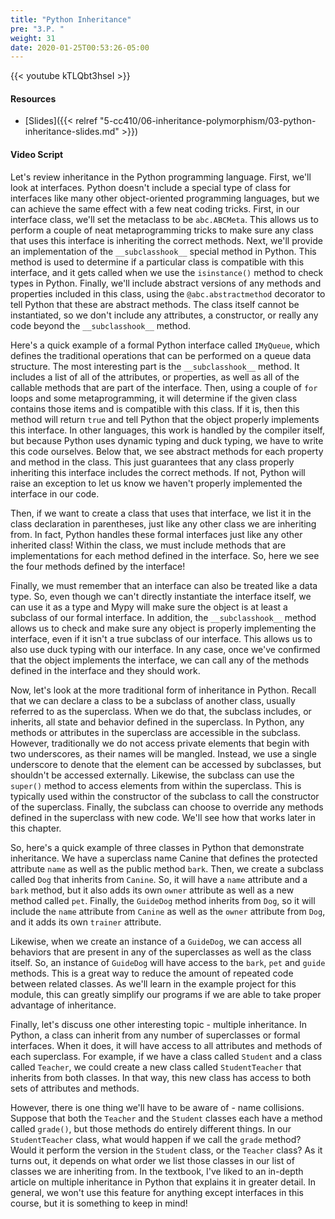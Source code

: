 ```yaml
---
title: "Python Inheritance"
pre: "3.P. "
weight: 31
date: 2020-01-25T00:53:26-05:00
---
```


{{< youtube kTLQbt3hseI >}}

#### Resources

* [Slides]({{< relref "5-cc410/06-inheritance-polymorphism/03-python-inheritance-slides.md" >}})

#### Video Script

Let's review inheritance in the Python programming language. First, we'll look at interfaces. Python doesn't include a special type of class for interfaces like many other object-oriented programming languages, but we can achieve the same effect with a few neat coding tricks. First, in our interface class, we'll set the metaclass to be `abc.ABCMeta`. This allows us to perform a couple of neat metaprogramming tricks to make sure any class that uses this interface is inheriting the correct methods. Next, we'll provide an implementation of the `__subclasshook__` special method in Python. This method is used to determine if a particular class is compatible with this interface, and it gets called when we use the `isinstance()` method to check types in Python. Finally, we'll include abstract versions of any methods and properties included in this class, using the `@abc.abstractmethod` decorator to tell Python that these are abstract methods. The class itself cannot be instantiated, so we don't include any attributes, a constructor, or really any code beyond the `__subclasshook__` method.

Here's a quick example of a formal Python interface called `IMyQueue`, which defines the traditional operations that can be performed on a queue data structure. The most interesting part is the `__subclasshook__` method. It includes a list of all of the attributes, or properties, as well as all of the callable methods that are part of the interface. Then, using a couple of `for` loops and some metaprogramming, it will determine if the given class contains those items and is compatible with this class. If it is, then this method will return `true` and tell Python that the object properly implements this interface. In other languages, this work is handled by the compiler itself, but because Python uses dynamic typing and duck typing, we have to write this code ourselves. Below that, we see abstract methods for each property and method in the class. This just guarantees that any class properly inheriting this interface includes the correct methods. If not, Python will raise an exception to let us know we haven't properly implemented the interface in our code. 

Then, if we want to create a class that uses that interface, we list it in the class declaration in parentheses, just like any other class we are inheriting from. In fact, Python handles these formal interfaces just like any other inherited class! Within the class, we must include methods that are implementations for each method defined in the interface. So, here we see the four methods defined by the interface!

Finally, we must remember that an interface can also be treated like a data type. So, even though we can't directly instantiate the interface itself, we can use it as a type and Mypy will make sure the object is at least a subclass of our formal interface. In addition, the `__subclasshook__` method allows us to check and make sure any object is properly implementing the interface, even if it isn't a true subclass of our interface. This allows us to also use duck typing with our interface. In any case, once we've confirmed that the object implements the interface, we can call any of the methods defined in the interface and they should work. 

Now, let's look at the more traditional form of inheritance in Python. Recall that we can declare a class to be a subclass of another class, usually referred to as the superclass. When we do that, the subclass includes, or inherits, all state and behavior defined in the superclass. In Python, any methods or attributes in the superclass are accessible in the subclass. However, traditionally we do not access private elements that begin with two underscores, as their names will be mangled. Instead, we use a single underscore to denote that the element can be accessed by subclasses, but shouldn't be accessed externally. Likewise, the subclass can use the `super()` method to access elements from within the superclass. This is typically used within the constructor of the subclass to call the constructor of the superclass. Finally, the subclass can choose to override any methods defined in the superclass with new code. We'll see how that works later in this chapter.

So, here's a quick example of three classes in Python that demonstrate inheritance. We have a superclass name Canine that defines the protected attribute `name` as well as the public method `bark`. Then, we create a subclass called `Dog` that inherits from `Canine`. So, it will have a `name` attribute and a `bark` method, but it also adds its own `owner` attribute as well as a new method called `pet`. Finally, the `GuideDog` method inherits from `Dog`, so it will include the `name` attribute from `Canine` as well as the `owner` attribute from `Dog`, and it adds its own `trainer` attribute. 

Likewise, when we create an instance of a `GuideDog`, we can access all behaviors that are present in any of the superclasses as well as the class itself. So, an instance of `GuideDog` will have access to the `bark`, `pet` and `guide` methods. This is a great way to reduce the amount of repeated code between related classes. As we'll learn in the example project for this module, this can greatly simplify our programs if we are able to take proper advantage of inheritance.

Finally, let's discuss one other interesting topic - multiple inheritance. In Python, a class can inherit from any number of superclasses or formal interfaces. When it does, it will have access to all attributes and methods of each superclass. For example, if we have a class called `Student` and a class called `Teacher`, we could create a new class called `StudentTeacher` that inherits from both classes. In that way, this new class has access to both sets of attributes and methods.

However, there is one thing we'll have to be aware of - name collisions. Suppose that both the `Teacher` and the `Student` classes each have a method called `grade()`, but those methods do entirely different things. In our `StudentTeacher` class, what would happen if we call the `grade` method? Would it perform the version in the `Student` class, or the `Teacher` class? As it turns out, it depends on what order we list those classes in our list of classes we are inheriting from. In the textbook, I've liked to an in-depth article on multiple inheritance in Python that explains it in greater detail. In general, we won't use this feature for anything except interfaces in this course, but it is something to keep in mind!